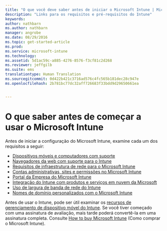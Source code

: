 ```yaml
---
title: "O que você deve saber antes de iniciar o Microsoft Intune | Microsoft Intune"
description: "Links para os requisitos e pré-requisitos do Intune"
keywords: 
author: nathbarn
ms.author: nathbarn
manager: angrobe
ms.date: 08/29/2016
ms.topic: get-started-article
ms.prod: 
ms.service: microsoft-intune
ms.technology: 
ms.assetid: 5d1ac59c-a885-4276-8576-f3cf81c2d268
ms.reviewer: jeffgilb
ms.suite: ems
translationtype: Human Translation
ms.sourcegitcommit: 0d422b421c3716ad576c4fc565b181dec28c947e
ms.openlocfilehash: 2b781bc77dc32aff726683f33bdd9d29650661ea


---
```


# O que saber antes de começar a usar o Microsoft Intune

Antes de iniciar a configuração do Microsoft Intune, examine cada um dos requisitos a seguir:

- [Dispositivos móveis e computadores com suporte](supported-mobile-devices-and-computers.md)
- [Navegadores da web com suporte para o Intune](supported-web-browsers.md)
- [Requisitos de infraestrutura de rede para o Microsoft Intune](network-infrastructure-requirements-for-microsoft-intune.md)
- [Contas administrativas, sites e permissões no Microsoft Intune](administrative-accounts-websites-perms.md)
- [Portal da Empresa do Microsoft Intune](microsoft-intune-company-portal.md)
- [Integração do Intune com produtos e serviços em nuvem da Microsoft](integration-with-cloud-services.md)
- [Uso de largura de banda de rede do Intune](network-bandwidth-use.md)
- [Nomes de domínio personalizados com o Microsoft Intune](domain-names-for-microsoft-intune.md)


Antes de usar o Intune, pode ser útil examinar os [recursos de gerenciamento de dispositivo móvel do Intune](/intune/get-started/mobile-device-management-capabilities-in-microsoft-intune). Se você tiver começado com uma assinatura de avaliação, mais tarde poderá convertê-la em uma assinatura completa. Consulte [How to buy Microsoft Intune](http://www.microsoft.com/en-us/server-cloud/products/microsoft-intune/Purchasing.aspx) (Como comprar o Microsoft Intune).



<!--HONumber=Oct16_HO4-->


